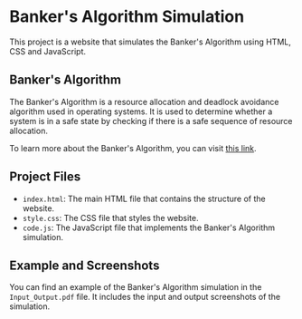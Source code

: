 # Banker's Algorithm Simulation

This project is a website that simulates the Banker's Algorithm using HTML, CSS and JavaScript.

## Banker's Algorithm

The Banker's Algorithm is a resource allocation and deadlock avoidance algorithm used in operating systems. It is used to determine whether a system is in a safe state by checking if there is a safe sequence of resource allocation.

To learn more about the Banker's Algorithm, you can visit [this link](https://www.javatpoint.com/bankers-algorithm-in-operating-system).

## Project Files

- `index.html`: The main HTML file that contains the structure of the website.
- `style.css`: The CSS file that styles the website.
- `code.js`: The JavaScript file that implements the Banker's Algorithm simulation.

## Example and Screenshots

You can find an example of the Banker's Algorithm simulation in the `Input_Output.pdf` file. It includes the input and output screenshots of the simulation.


